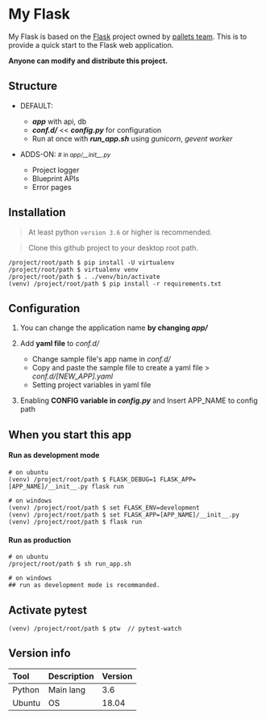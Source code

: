 # My Flask

My Flask is based on the [Flask](https://github.com/pallets/flask) project owned by [pallets team](https://github.com/pallets).
This is to provide a quick start to the Flask web application.

**Anyone can modify and distribute this project.**

## Structure

- DEFAULT:
    - **_app_** with api, db
    - **_conf.d/_** << **_config.py_** for configuration
    - Run at once with **_run_app.sh_** using _gunicorn_, _gevent worker_

- ADDS-ON:  <small># in _app/\_\_init\_\_.py_</small>
    - Project logger
    - Blueprint APIs
    - Error pages

## Installation

> At least python ```version 3.6``` or higher is recommended.

> Clone this github project to your desktop root path.

```shell
/project/root/path $ pip install -U virtualenv
/project/root/path $ virtualenv venv
/project/root/path $ . ./venv/bin/activate
(venv) /project/root/path $ pip install -r requirements.txt
```

## Configuration

1. You can change the application name **by changing _app/_**

2. Add **yaml file** to _conf.d/_
    - Change sample file's app name in _conf.d/_
    - Copy and paste the sample file to create a yaml file > _conf.d/\[NEW_APP\].yaml_
    - Setting project variables in yaml file

3. Enabling **CONFIG variable in _config.py_** and Insert APP_NAME to config path

## When you start this app

#### Run as development mode

```shell
# on ubuntu
(venv) /project/root/path $ FLASK_DEBUG=1 FLASK_APP=[APP_NAME]/__init__.py flask run

# on windows
(venv) /project/root/path $ set FLASK_ENV=development
(venv) /project/root/path $ set FLASK_APP=[APP_NAME]/__init__.py
(venv) /project/root/path $ flask run
```

#### Run as production

```shell
# on ubuntu
/project/root/path $ sh run_app.sh

# on windows
## run as development mode is recommanded.
```

## Activate pytest

```shell
(venv) /project/root/path $ ptw  // pytest-watch
```

## Version info

| Tool | Description | Version |
|:--|:--|:--|
| Python | Main lang | 3.6 |
| Ubuntu | OS | 18.04 |
